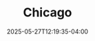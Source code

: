 ---
title: Chicago
Theatre: Greenlight Theatre Company
Venue: Riverside Church at Park and King
Season: 
date: 2025-05-27T12:19:35-04:00
opening_date: 2025-05-23
closing_date: 2025-06-01
showtimes:
  - 2025-05-23 19:00:00
  - 2025-05-24 19:00:00
  - 2025-05-25 13:00:00
  - 2025-05-30 19:00:00
  - 2025-05-31 19:00:00
  - 2025-06-01 13:00:00
featured_image: 2025-Chicago.webp
featured_image_alt: 
featured_image_caption: 
featured_image_attr: 
featured_image_attr_link: 
program:
Website: 
Tickets: https://www.greenlighttheatreco.com/jaxonstage
show_details: 
cast:
  - Roxie: Jo Lynn Fletcher
  - Velma: Sadie Sims
  - Billy: Caden Christel
  - Matron Mama Morton: Brenda Schoenfeld
  - Mary Sunshine: Lisa Fleming
  - Amos: Elijah Simms
  - Master of Ceremonies: Tavion Childress
  - Liz: McCall Camp
  - Annie: Anecia Francis
  - June: Sydney Ibera
  - Hunyak: Siena Bakkar
  - Mona: Alexis Penn
  - Fred Casely: Leland Locke
  - Sergeant Fogarty / Harrison: Joseph Broadwater
  - Judge: Quill Wettstain
  - Go-to-Hell Kitty: Gianna Patrick
  - Harry / Aaron: Terry Star
  - Ensemble:
      - Elijah Simms
      - Tavion Childress
      - McCall Camp
      - Anecia Francis
      - Sydney Ibera
      - Siena Bakkar
      - Alexis Penn
      - Ally Mecca
      - Leland Locke
      - Joseph Broadwater
      - Quill Wettstain
      - Gianna Patrick
      - Terry Star
      - Kennedy Fulk
      - Silvana Perez-Castillo
      - Chandler Miller
      - Christopher Burns
understudies:
  - Mary Sunshine: Alexis Penn
  - Roxie: Ally Mecca
crew:
  - Director & Music Director: Anvar Gashimov
  - Choreographer: Lucy Graff
  - Dance Captains:
      - Elijah Simms
      - Tavion Childress
      - Ally Mecca
  - Stage Manager: Jillian Cote
  - Assistant Stage Manager: Hugh Miner
  - Hair & Makeup Designer: Anecia Francis
  - Hair & Makeup Team:
      - Sid Voichahoske
      - Sienna Bakkar
  - Costume Team:
      - Max Cordeiro
      - Lisa Fleming
  - Backstage Team:
      - Charlie Dohm
      - Hugh Miner
genres: 
Description: "*Chicago*, a raucous and iconic Broadway musical, tells the story of Roxie Hart, a housewife and nightclub dancer, and Velma Kelly, a vaudeville star, both accused of murder in 1920s Chicago, and their pursuit of fame and celebrity! "
---